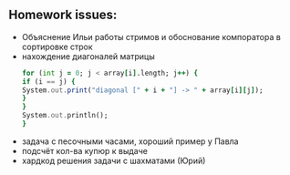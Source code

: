 ## Homework issues:
 * Объяснение Ильи работы стримов и обоснование компоратора в сортировке строк
 * нахождение диагоналей матрицы
     ```for (int i = 0; i < array.length; i++) {
   for (int j = 0; j < array[i].length; j++) {
   if (i == j) {
   System.out.print("diagonal [" + i + "] -> " + array[i][j]);
   }
   }
   System.out.println();
    }
    ```
 * задача с песочными часами, хороший пример у Павла
 * подсчёт кол-ва купюр к выдаче
 * хардкод решения задачи с шахматами (Юрий)